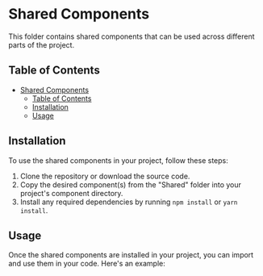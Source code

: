 # Shared Components

This folder contains shared components that can be used across different parts of the project.

## Table of Contents

- [Shared Components](#shared-components)
  - [Table of Contents](#table-of-contents)
  - [Installation](#installation)
  - [Usage](#usage)

## Installation

To use the shared components in your project, follow these steps:

1. Clone the repository or download the source code.
2. Copy the desired component(s) from the "Shared" folder into your project's component directory.
3. Install any required dependencies by running `npm install` or `yarn install`.

## Usage

Once the shared components are installed in your project, you can import and use them in your code. Here's an example:
